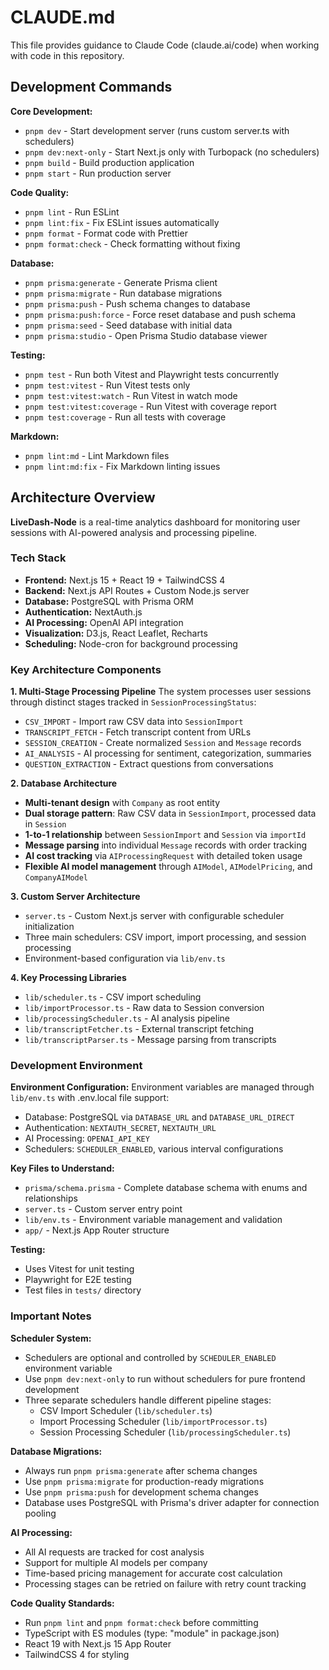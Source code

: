 # CLAUDE.md

This file provides guidance to Claude Code (claude.ai/code) when working with code in this repository.

## Development Commands

**Core Development:**

- `pnpm dev` - Start development server (runs custom server.ts with schedulers)
- `pnpm dev:next-only` - Start Next.js only with Turbopack (no schedulers)
- `pnpm build` - Build production application
- `pnpm start` - Run production server

**Code Quality:**

- `pnpm lint` - Run ESLint
- `pnpm lint:fix` - Fix ESLint issues automatically
- `pnpm format` - Format code with Prettier
- `pnpm format:check` - Check formatting without fixing

**Database:**

- `pnpm prisma:generate` - Generate Prisma client
- `pnpm prisma:migrate` - Run database migrations
- `pnpm prisma:push` - Push schema changes to database
- `pnpm prisma:push:force` - Force reset database and push schema
- `pnpm prisma:seed` - Seed database with initial data
- `pnpm prisma:studio` - Open Prisma Studio database viewer

**Testing:**

- `pnpm test` - Run both Vitest and Playwright tests concurrently
- `pnpm test:vitest` - Run Vitest tests only
- `pnpm test:vitest:watch` - Run Vitest in watch mode
- `pnpm test:vitest:coverage` - Run Vitest with coverage report
- `pnpm test:coverage` - Run all tests with coverage

**Markdown:**

- `pnpm lint:md` - Lint Markdown files
- `pnpm lint:md:fix` - Fix Markdown linting issues

## Architecture Overview

**LiveDash-Node** is a real-time analytics dashboard for monitoring user sessions with AI-powered analysis and processing pipeline.

### Tech Stack

- **Frontend:** Next.js 15 + React 19 + TailwindCSS 4
- **Backend:** Next.js API Routes + Custom Node.js server
- **Database:** PostgreSQL with Prisma ORM
- **Authentication:** NextAuth.js
- **AI Processing:** OpenAI API integration
- **Visualization:** D3.js, React Leaflet, Recharts
- **Scheduling:** Node-cron for background processing

### Key Architecture Components

**1. Multi-Stage Processing Pipeline**
The system processes user sessions through distinct stages tracked in `SessionProcessingStatus`:

- `CSV_IMPORT` - Import raw CSV data into `SessionImport`
- `TRANSCRIPT_FETCH` - Fetch transcript content from URLs
- `SESSION_CREATION` - Create normalized `Session` and `Message` records
- `AI_ANALYSIS` - AI processing for sentiment, categorization, summaries
- `QUESTION_EXTRACTION` - Extract questions from conversations

**2. Database Architecture**

- **Multi-tenant design** with `Company` as root entity
- **Dual storage pattern**: Raw CSV data in `SessionImport`, processed data in `Session`
- **1-to-1 relationship** between `SessionImport` and `Session` via `importId`
- **Message parsing** into individual `Message` records with order tracking
- **AI cost tracking** via `AIProcessingRequest` with detailed token usage
- **Flexible AI model management** through `AIModel`, `AIModelPricing`, and `CompanyAIModel`

**3. Custom Server Architecture**

- `server.ts` - Custom Next.js server with configurable scheduler initialization
- Three main schedulers: CSV import, import processing, and session processing
- Environment-based configuration via `lib/env.ts`

**4. Key Processing Libraries**

- `lib/scheduler.ts` - CSV import scheduling
- `lib/importProcessor.ts` - Raw data to Session conversion
- `lib/processingScheduler.ts` - AI analysis pipeline
- `lib/transcriptFetcher.ts` - External transcript fetching
- `lib/transcriptParser.ts` - Message parsing from transcripts

### Development Environment

**Environment Configuration:**
Environment variables are managed through `lib/env.ts` with .env.local file support:

- Database: PostgreSQL via `DATABASE_URL` and `DATABASE_URL_DIRECT`
- Authentication: `NEXTAUTH_SECRET`, `NEXTAUTH_URL`
- AI Processing: `OPENAI_API_KEY`
- Schedulers: `SCHEDULER_ENABLED`, various interval configurations

**Key Files to Understand:**

- `prisma/schema.prisma` - Complete database schema with enums and relationships
- `server.ts` - Custom server entry point
- `lib/env.ts` - Environment variable management and validation
- `app/` - Next.js App Router structure

**Testing:**

- Uses Vitest for unit testing
- Playwright for E2E testing
- Test files in `tests/` directory

### Important Notes

**Scheduler System:**

- Schedulers are optional and controlled by `SCHEDULER_ENABLED` environment variable
- Use `pnpm dev:next-only` to run without schedulers for pure frontend development
- Three separate schedulers handle different pipeline stages:
  - CSV Import Scheduler (`lib/scheduler.ts`)
  - Import Processing Scheduler (`lib/importProcessor.ts`)
  - Session Processing Scheduler (`lib/processingScheduler.ts`)

**Database Migrations:**

- Always run `pnpm prisma:generate` after schema changes
- Use `pnpm prisma:migrate` for production-ready migrations
- Use `pnpm prisma:push` for development schema changes
- Database uses PostgreSQL with Prisma's driver adapter for connection pooling

**AI Processing:**

- All AI requests are tracked for cost analysis
- Support for multiple AI models per company
- Time-based pricing management for accurate cost calculation
- Processing stages can be retried on failure with retry count tracking

**Code Quality Standards:**

- Run `pnpm lint` and `pnpm format:check` before committing
- TypeScript with ES modules (type: "module" in package.json)
- React 19 with Next.js 15 App Router
- TailwindCSS 4 for styling
